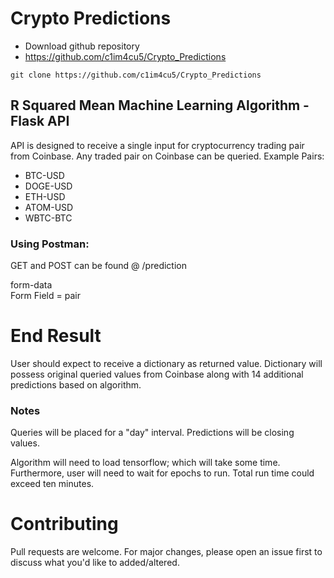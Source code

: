 # Crypto Predictions

- Download github repository
 - https://github.com/c1im4cu5/Crypto_Predictions

```
git clone https://github.com/c1im4cu5/Crypto_Predictions
```

## R Squared Mean Machine Learning Algorithm - Flask API

API is designed to receive a single input for cryptocurrency trading pair from Coinbase. Any traded pair on Coinbase can be queried. Example Pairs:

- BTC-USD
- DOGE-USD
- ETH-USD
- ATOM-USD
- WBTC-BTC

### Using Postman:
GET and POST can be found @ /prediction

form-data<br>
Form Field = pair

# End Result
User should expect to receive a dictionary as returned value. Dictionary will possess original queried values from Coinbase along with 14 additional predictions based on algorithm.

### Notes
Queries will be placed for a "day" interval. Predictions will be closing values.

Algorithm will need to load tensorflow; which will take some time. Furthermore, user will need to wait for epochs to run. Total run time could exceed ten minutes. 

# Contributing
Pull requests are welcome. For major changes, please open an issue first to discuss what you'd like to added/altered.
